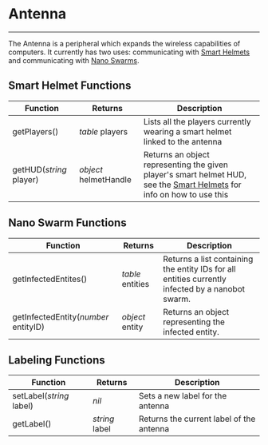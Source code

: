 # Antenna

---

The Antenna is a peripheral which expands the wireless capabilities of computers. It currently has two uses: communicating with [Smart Helmets](/miscellaneous_additions/smart_helmets/) and
communicating with [Nano Swarms](/miscellaneous_additions/nano_swarm/).

## Smart Helmet Functions
| Function | Returns | Description |
|----------|---------|-------------|
|getPlayers()|_table_ players|Lists all the players currently wearing a smart helmet linked to the antenna|
|getHUD(_string_ player)|_object_ helmetHandle|Returns an object representing the given player's smart helmet HUD, see the [Smart Helmets](/miscellaneous_additions/smart_helmets/) for info on how to use this|

## Nano Swarm Functions
<table>
  <thead>
    <tr>
      <th>Function</th>
      <th>Returns</th>
      <th>Description</th>
    </tr>
  </thead>
  <tbody>
    <tr>
      <td>getInfectedEntites()</td>
      <td><em>table</em> entities</td>
      <td>Returns a list containing the entity IDs for all entities currently infected by a nanobot swarm.</td>
    </tr>
    <tr>
      <td>getInfectedEntity(<em>number</em> entityID)</td>
      <td><em>object</em> entity</td>
      <td>Returns an object representing the infected entity.</td>
    </tr>
  </tbody>
</table>

## Labeling Functions
| Function | Returns | Description |
|----------|---------|-------------|
|setLabel(_string_ label)|_nil_|Sets a new label for the antenna|
|getLabel()|_string_ label|Returns the current label of the antenna|
